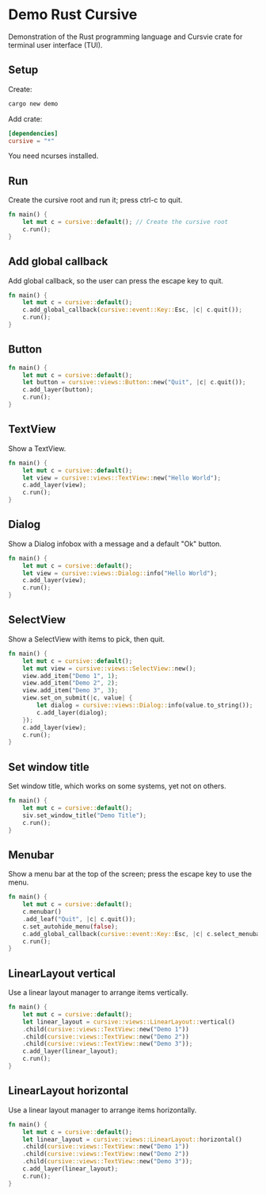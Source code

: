 # Demo Rust Cursive

Demonstration of the Rust programming language and Cursvie crate for terminal user interface (TUI).


## Setup

Create:

```sh
cargo new demo
```

Add crate:

```toml
[dependencies]
cursive = "*"
```

You need ncurses installed.


## Run

Create the cursive root and run it; press ctrl-c to quit.

```rust
fn main() {
    let mut c = cursive::default(); // Create the cursive root
    c.run();
}
```


## Add global callback

Add global callback, so the user can press the escape key to quit.

```rust
fn main() {
    let mut c = cursive::default();
    c.add_global_callback(cursive::event::Key::Esc, |c| c.quit());
    c.run();
}
```


## Button

```rust
fn main() {
    let mut c = cursive::default();
    let button = cursive::views::Button::new("Quit", |c| c.quit());
    c.add_layer(button);
    c.run();
}
```


## TextView

Show a TextView.

```rust
fn main() {
    let mut c = cursive::default();
    let view = cursive::views::TextView::new("Hello World");
    c.add_layer(view);
    c.run();
}
```


## Dialog

Show a Dialog infobox with a message and a default "Ok" button.

```rust
fn main() {
    let mut c = cursive::default();
    let view = cursive::views::Dialog::info("Hello World");
    c.add_layer(view);
    c.run();
}
```


## SelectView

Show a SelectView with items to pick, then quit.

```rust
fn main() {
    let mut c = cursive::default();
    let mut view = cursive::views::SelectView::new();
    view.add_item("Demo 1", 1);
    view.add_item("Demo 2", 2);
    view.add_item("Demo 3", 3);
    view.set_on_submit(|c, value| {
        let dialog = cursive::views::Dialog::info(value.to_string());
        c.add_layer(dialog);
    });
    c.add_layer(view);
    c.run();
}
```


## Set window title

Set window title, which works on some systems, yet not on others.

```rust
fn main() {
    let mut c = cursive::default();
    siv.set_window_title("Demo Title");
    c.run();
}
```


## Menubar

Show a menu bar at the top of the screen; press the escape key to use the menu.

```rust
fn main() {
    let mut c = cursive::default();
    c.menubar()
    .add_leaf("Quit", |c| c.quit());
    c.set_autohide_menu(false);
    c.add_global_callback(cursive::event::Key::Esc, |c| c.select_menubar());
    c.run();
}
```


## LinearLayout vertical

Use a linear layout manager to arrange items vertically.

```rust
fn main() {
    let mut c = cursive::default();
    let linear_layout = cursive::views::LinearLayout::vertical()
    .child(cursive::views::TextView::new("Demo 1"))
    .child(cursive::views::TextView::new("Demo 2"))
    .child(cursive::views::TextView::new("Demo 3"));
    c.add_layer(linear_layout);
    c.run();
}
```

## LinearLayout horizontal

Use a linear layout manager to arrange items horizontally.

```rust
fn main() {
    let mut c = cursive::default();
    let linear_layout = cursive::views::LinearLayout::horizontal()
    .child(cursive::views::TextView::new("Demo 1"))
    .child(cursive::views::TextView::new("Demo 2"))
    .child(cursive::views::TextView::new("Demo 3"));
    c.add_layer(linear_layout);
    c.run();
}
```
